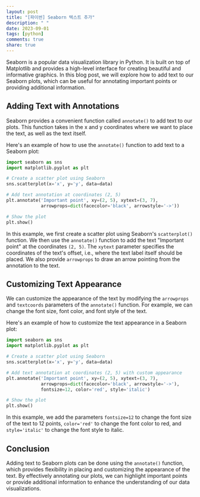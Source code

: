 ```yaml
---
layout: post
title: "[파이썬] Seaborn 텍스트 추가"
description: " "
date: 2023-09-01
tags: [python]
comments: true
share: true
---
```


Seaborn is a popular data visualization library in Python. It is built on top of Matplotlib and provides a high-level interface for creating beautiful and informative graphics. In this blog post, we will explore how to add text to our Seaborn plots, which can be useful for annotating important points or providing additional information.

## Adding Text with Annotations

Seaborn provides a convenient function called `annotate()` to add text to our plots. This function takes in the x and y coordinates where we want to place the text, as well as the text itself.

Here's an example of how to use the `annotate()` function to add text to a Seaborn plot:

```python
import seaborn as sns
import matplotlib.pyplot as plt

# Create a scatter plot using Seaborn
sns.scatterplot(x='x', y='y', data=data)

# Add text annotation at coordinates (2, 5)
plt.annotate('Important point', xy=(2, 5), xytext=(3, 7),
             arrowprops=dict(facecolor='black', arrowstyle='->'))

# Show the plot
plt.show()
```

In this example, we first create a scatter plot using Seaborn's `scatterplot()` function. We then use the `annotate()` function to add the text "Important point" at the coordinates `(2, 5)`. The `xytext` parameter specifies the coordinates of the text's offset, i.e., where the text label itself should be placed. We also provide `arrowprops` to draw an arrow pointing from the annotation to the text.

## Customizing Text Appearance

We can customize the appearance of the text by modifying the `arrowprops` and `textcoords` parameters of the `annotate()` function. For example, we can change the font size, font color, and font style of the text.

Here's an example of how to customize the text appearance in a Seaborn plot:

```python
import seaborn as sns
import matplotlib.pyplot as plt

# Create a scatter plot using Seaborn
sns.scatterplot(x='x', y='y', data=data)

# Add text annotation at coordinates (2, 5) with custom appearance
plt.annotate('Important point', xy=(2, 5), xytext=(3, 7),
             arrowprops=dict(facecolor='black', arrowstyle='->'),
             fontsize=12, color='red', style='italic')

# Show the plot
plt.show()
```

In this example, we add the parameters `fontsize=12` to change the font size of the text to 12 points, `color='red'` to change the font color to red, and `style='italic'` to change the font style to italic.

## Conclusion

Adding text to Seaborn plots can be done using the `annotate()` function, which provides flexibility in placing and customizing the appearance of the text. By effectively annotating our plots, we can highlight important points or provide additional information to enhance the understanding of our data visualizations.